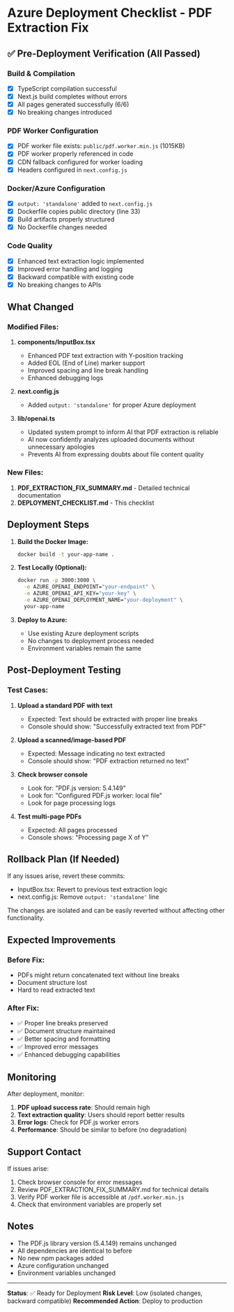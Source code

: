 # Azure Deployment Checklist - PDF Extraction Fix

## ✅ Pre-Deployment Verification (All Passed)

### Build & Compilation
- [x] TypeScript compilation successful
- [x] Next.js build completes without errors
- [x] All pages generated successfully (6/6)
- [x] No breaking changes introduced

### PDF Worker Configuration
- [x] PDF worker file exists: `public/pdf.worker.min.js` (1015KB)
- [x] PDF worker properly referenced in code
- [x] CDN fallback configured for worker loading
- [x] Headers configured in `next.config.js`

### Docker/Azure Configuration
- [x] `output: 'standalone'` added to `next.config.js`
- [x] Dockerfile copies public directory (line 33)
- [x] Build artifacts properly structured
- [x] No Dockerfile changes needed

### Code Quality
- [x] Enhanced text extraction logic implemented
- [x] Improved error handling and logging
- [x] Backward compatible with existing code
- [x] No breaking changes to APIs

## What Changed

### Modified Files:
1. **components/InputBox.tsx**
   - Enhanced PDF text extraction with Y-position tracking
   - Added EOL (End of Line) marker support
   - Improved spacing and line break handling
   - Enhanced debugging logs

2. **next.config.js**
   - Added `output: 'standalone'` for proper Azure deployment

3. **lib/openai.ts**
   - Updated system prompt to inform AI that PDF extraction is reliable
   - AI now confidently analyzes uploaded documents without unnecessary apologies
   - Prevents AI from expressing doubts about file content quality

### New Files:
1. **PDF_EXTRACTION_FIX_SUMMARY.md** - Detailed technical documentation
2. **DEPLOYMENT_CHECKLIST.md** - This checklist

## Deployment Steps

1. **Build the Docker Image:**
   ```bash
   docker build -t your-app-name .
   ```

2. **Test Locally (Optional):**
   ```bash
   docker run -p 3000:3000 \
     -e AZURE_OPENAI_ENDPOINT="your-endpoint" \
     -e AZURE_OPENAI_API_KEY="your-key" \
     -e AZURE_OPENAI_DEPLOYMENT_NAME="your-deployment" \
     your-app-name
   ```

3. **Deploy to Azure:**
   - Use existing Azure deployment scripts
   - No changes to deployment process needed
   - Environment variables remain the same

## Post-Deployment Testing

### Test Cases:
1. **Upload a standard PDF with text**
   - Expected: Text should be extracted with proper line breaks
   - Console should show: "Successfully extracted text from PDF"

2. **Upload a scanned/image-based PDF**
   - Expected: Message indicating no text extracted
   - Console should show: "PDF extraction returned no text"

3. **Check browser console**
   - Look for: "PDF.js version: 5.4.149"
   - Look for: "Configured PDF.js worker: local file"
   - Look for page processing logs

4. **Test multi-page PDFs**
   - Expected: All pages processed
   - Console shows: "Processing page X of Y"

## Rollback Plan (If Needed)

If any issues arise, revert these commits:
- InputBox.tsx: Revert to previous text extraction logic
- next.config.js: Remove `output: 'standalone'` line

The changes are isolated and can be easily reverted without affecting other functionality.

## Expected Improvements

### Before Fix:
- PDFs might return concatenated text without line breaks
- Document structure lost
- Hard to read extracted text

### After Fix:
- ✅ Proper line breaks preserved
- ✅ Document structure maintained
- ✅ Better spacing and formatting
- ✅ Improved error messages
- ✅ Enhanced debugging capabilities

## Monitoring

After deployment, monitor:
1. **PDF upload success rate**: Should remain high
2. **Text extraction quality**: Users should report better results
3. **Error logs**: Check for PDF.js worker errors
4. **Performance**: Should be similar to before (no degradation)

## Support Contact

If issues arise:
1. Check browser console for error messages
2. Review PDF_EXTRACTION_FIX_SUMMARY.md for technical details
3. Verify PDF worker file is accessible at `/pdf.worker.min.js`
4. Check that environment variables are properly set

## Notes

- The PDF.js library version (5.4.149) remains unchanged
- All dependencies are identical to before
- No new npm packages added
- Azure configuration unchanged
- Environment variables unchanged

---

**Status**: ✅ Ready for Deployment
**Risk Level**: Low (isolated changes, backward compatible)
**Recommended Action**: Deploy to production
